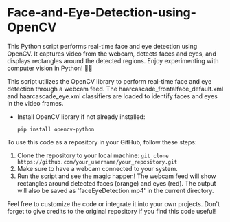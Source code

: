 # Face-and-Eye-Detection-using-OpenCV
This Python script performs real-time face and eye detection using OpenCV. It captures video from the webcam, detects faces and eyes, and displays rectangles around the detected regions. Enjoy experimenting with computer vision in Python! 🐍🚀

This script utilizes the OpenCV library to perform real-time face and eye detection through a webcam feed. The haarcascade_frontalface_default.xml and haarcascade_eye.xml classifiers are loaded to identify faces and eyes in the video frames.

- Install OpenCV library if not already installed:
  ```
  pip install opencv-python
  ```

To use this code as a repository in your GitHub, follow these steps:
1. Clone the repository to your local machine: `git clone https://github.com/your_username/your_repository.git`
2. Make sure to have a webcam connected to your system.
3. Run the script and see the magic happen! The webcam feed will show rectangles around detected faces (orange) and eyes (red). The output will also be saved as 'faceEyeDetection.mp4' in the current directory.

Feel free to customize the code or integrate it into your own projects. Don't forget to give credits to the original repository if you find this code useful!
